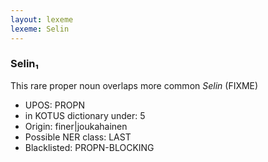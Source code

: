```yaml
---
layout: lexeme
lexeme: Selin
---
```


###  Selin₁

This rare proper noun overlaps more common *Selin* (FIXME)
* UPOS:  PROPN
* in KOTUS dictionary under:  5
* Origin:  finer|joukahainen
* Possible NER class:  LAST
* Blacklisted:  PROPN-BLOCKING

